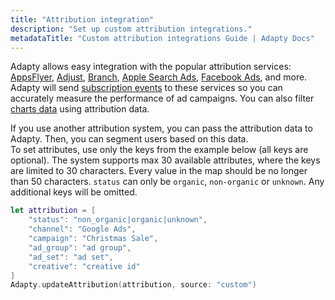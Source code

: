 ```yaml
---
title: "Attribution integration"
description: "Set up custom attribution integrations."
metadataTitle: "Custom attribution integrations Guide | Adapty Docs"
---
```



Adapty allows easy integration with the popular attribution services: [AppsFlyer](appsflyer), [Adjust](adjust), [Branch](branch), [Apple Search Ads](apple-search-ads), [Facebook Ads](facebook-ads), and more. Adapty will send [subscription events](events) to these services so you can accurately measure the performance of ad campaigns. You can also filter [charts data](analytics-charts) using attribution data.

If you use another attribution system, you can pass the attribution data to Adapty. Then, you can segment users based on this data.  
To set attributes, use only the keys from the example below (all keys are optional). The system supports max 30 available attributes, where the keys are limited to 30 characters. Every value in the map should be no longer than 50 characters. `status` can only be `organic`, `non-organic` or `unknown`. Any additional keys will be omitted.

```swift showLineNumbers title="Swift"
let attribution = [
    "status": "non_organic|organic|unknown",
    "channel": "Google Ads",
    "campaign": "Christmas Sale",
    "ad_group": "ad group",
    "ad_set": "ad set",
    "creative": "creative id"
]
Adapty.updateAttribution(attribution, source: "custom")
```